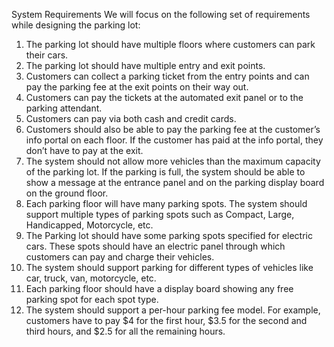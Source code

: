 System Requirements
We will focus on the following set of requirements while designing the parking
lot:
1. The parking lot should have multiple floors where customers can park
   their cars.
2. The parking lot should have multiple entry and exit points.
3. Customers can collect a parking ticket from the entry points and can pay
   the parking fee at the exit points on their way out.
4. Customers can pay the tickets at the automated exit panel or to the
   parking attendant.
5. Customers can pay via both cash and credit cards.
6. Customers should also be able to pay the parking fee at the customer’s
   info portal on each floor. If the customer has paid at the info portal, they
   don’t have to pay at the exit.
7. The system should not allow more vehicles than the maximum capacity
   of the parking lot. If the parking is full, the system should be able to show
   a message at the entrance panel and on the parking display board on the
   ground floor.
8. Each parking floor will have many parking spots. The system should
   support multiple types of parking spots such as Compact, Large,
   Handicapped, Motorcycle, etc.
9. The Parking lot should have some parking spots specified for electric
   cars. These spots should have an electric panel through which customers
   can pay and charge their vehicles.
10. The system should support parking for different types of vehicles like car,
    truck, van, motorcycle, etc.
11. Each parking floor should have a display board showing any free parking
    spot for each spot type.
12. The system should support a per-hour parking fee model. For example,
    customers have to pay $4 for the first hour, $3.5 for the second and third
    hours, and $2.5 for all the remaining hours.